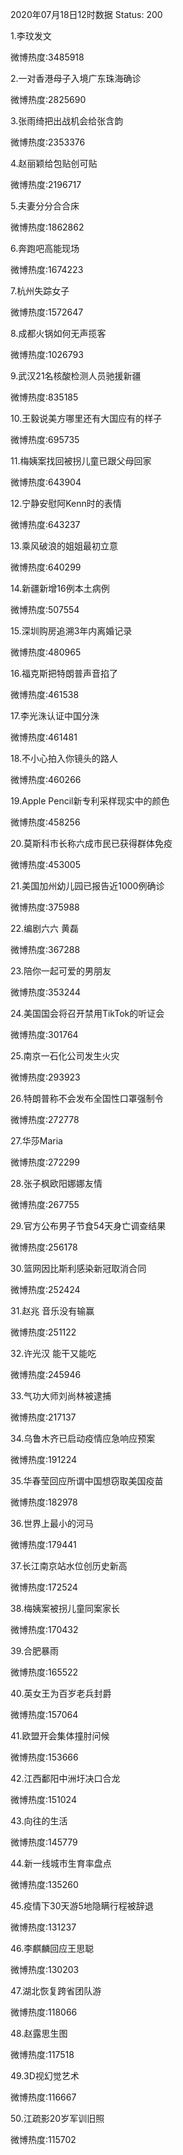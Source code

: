 2020年07月18日12时数据
Status: 200

1.李玟发文

微博热度:3485918

2.一对香港母子入境广东珠海确诊

微博热度:2825690

3.张雨绮把出战机会给张含韵

微博热度:2353376

4.赵丽颖给包贴创可贴

微博热度:2196717

5.夫妻分分合合床

微博热度:1862862

6.奔跑吧高能现场

微博热度:1674223

7.杭州失踪女子

微博热度:1572647

8.成都火锅如何无声揽客

微博热度:1026793

9.武汉21名核酸检测人员驰援新疆

微博热度:835185

10.王毅说美方哪里还有大国应有的样子

微博热度:695735

11.梅姨案找回被拐儿童已跟父母回家

微博热度:643904

12.宁静安慰阿Kenn时的表情

微博热度:643237

13.乘风破浪的姐姐最初立意

微博热度:640299

14.新疆新增16例本土病例

微博热度:507554

15.深圳购房追溯3年内离婚记录

微博热度:480965

16.福克斯把特朗普声音掐了

微博热度:461538

17.李光洙认证中国分洙

微博热度:461481

18.不小心拍入你镜头的路人

微博热度:460266

19.Apple Pencil新专利采样现实中的颜色

微博热度:458256

20.莫斯科市长称六成市民已获得群体免疫

微博热度:453005

21.美国加州幼儿园已报告近1000例确诊

微博热度:375988

22.编剧六六 黄磊

微博热度:367288

23.陪你一起可爱的男朋友

微博热度:353244

24.美国国会将召开禁用TikTok的听证会

微博热度:301764

25.南京一石化公司发生火灾

微博热度:293923

26.特朗普称不会发布全国性口罩强制令

微博热度:272778

27.华莎Maria

微博热度:272299

28.张子枫欧阳娜娜友情

微博热度:267755

29.官方公布男子节食54天身亡调查结果

微博热度:256178

30.篮网因比斯利感染新冠取消合同

微博热度:252424

31.赵兆 音乐没有输赢

微博热度:251122

32.许光汉 能干又能吃

微博热度:245946

33.气功大师刘尚林被逮捕

微博热度:217137

34.乌鲁木齐已启动疫情应急响应预案

微博热度:191224

35.华春莹回应所谓中国想窃取美国疫苗

微博热度:182978

36.世界上最小的河马

微博热度:179441

37.长江南京站水位创历史新高

微博热度:172524

38.梅姨案被拐儿童同案家长

微博热度:170432

39.合肥暴雨

微博热度:165522

40.英女王为百岁老兵封爵

微博热度:157064

41.欧盟开会集体撞肘问候

微博热度:153666

42.江西鄱阳中洲圩决口合龙

微博热度:151024

43.向往的生活

微博热度:145779

44.新一线城市生育率盘点

微博热度:135260

45.疫情下30天游5地隐瞒行程被辞退

微博热度:131237

46.李麒麟回应王思聪

微博热度:130203

47.湖北恢复跨省团队游

微博热度:118066

48.赵露思生图

微博热度:117518

49.3D视幻觉艺术

微博热度:116667

50.江疏影20岁军训旧照

微博热度:115702

